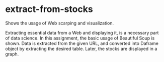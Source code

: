 # extract-from-stocks
Shows the usage of Web scarping and visualization.

Extracting essential data from a Web and displaying it, is a necessary part of data science.
In this assignment, the basic usage of Beautiful Soup is shown. Data is extracted from the given URL, and converted into Daframe object by extracting the desired table.
Later, the stocks are displayed in a graph.
